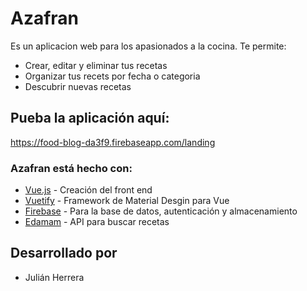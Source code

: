 # Azafran
Es un aplicacion web para los apasionados a la cocina. Te permite:
- Crear, editar y eliminar tus recetas
- Organizar tus recets por fecha o categoria
- Descubrir nuevas recetas

## Pueba la aplicación aquí:
https://food-blog-da3f9.firebaseapp.com/landing

### **Azafran** está hecho con: 

* [Vue.js] - Creación del front end
* [Vuetify] - Framework de Material Desgin para Vue
* [Firebase] - Para la base de datos, autenticación y almacenamiento
* [Edamam] - API para buscar recetas


## Desarrollado por 
  - Julián Herrera


[//]: # 
   [Vue.js]: <https://vuejs.org/>
   [Edamam]: <https://developer.edamam.com/>
   [Vuetify]: <https://vuetifyjs.com/en/>
   [Firebase]: <https://firebase.google.com/>
